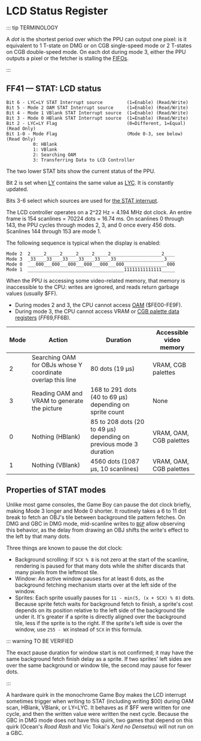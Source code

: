 # LCD Status Register

::: tip TERMINOLOGY

A *dot* is the shortest period over which the PPU can output one pixel: is it equivalent to 1 T-state on DMG or on CGB single-speed mode or 2 T-states on CGB double-speed mode. On each dot during mode 3, either the PPU outputs a pixel or the fetcher is stalling the [FIFOs](<#Pixel FIFO>).

:::

## FF41 — STAT: LCD status

```
Bit 6 - LYC=LY STAT Interrupt source         (1=Enable) (Read/Write)
Bit 5 - Mode 2 OAM STAT Interrupt source     (1=Enable) (Read/Write)
Bit 4 - Mode 1 VBlank STAT Interrupt source  (1=Enable) (Read/Write)
Bit 3 - Mode 0 HBlank STAT Interrupt source  (1=Enable) (Read/Write)
Bit 2 - LYC=LY Flag                          (0=Different, 1=Equal) (Read Only)
Bit 1-0 - Mode Flag                          (Mode 0-3, see below) (Read Only)
          0: HBlank
          1: VBlank
          2: Searching OAM
          3: Transferring Data to LCD Controller
```

The two lower STAT bits show the current status of the PPU.

Bit 2 is set when [LY](<#FF44 — LY: LCD Y coordinate \[read-only\]>) contains the same value as [LYC](<#FF45 — LYC: LY compare>).
It is constantly updated.

Bits 3-6 select which sources are used for [the STAT interrupt](<#INT $48 — STAT interrupt>).

The LCD controller operates on a 2^22 Hz = 4.194 MHz dot clock. An
entire frame is 154 scanlines = 70224 dots = 16.74 ms. On scanlines 0
through 143, the PPU cycles through modes 2, 3, and 0 once
every 456 dots. Scanlines 144 through 153 are mode 1.

The following sequence is typical when the display is enabled:

```
Mode 2  2_____2_____2_____2_____2_____2___________________2____
Mode 3  _33____33____33____33____33____33__________________3___
Mode 0  ___000___000___000___000___000___000________________000
Mode 1  ____________________________________11111111111111_____
```

When the PPU is accessing some video-related memory, that memory is inaccessible
to the CPU: writes are ignored, and reads return garbage values (usually $FF).

- During modes 2 and 3, the CPU cannot access [OAM](<#VRAM Sprite Attribute Table (OAM)>) ($FE00-FE9F).
- During mode 3, the CPU cannot access VRAM or [CGB palette data registers](<#LCD Color Palettes (CGB only)>)
  ($FF69,$FF6B).

Mode | Action                                                      | Duration                                                           | Accessible video memory
-----|------------------------------------------------------------------|--------------------------------------------------------------------|-------------------------
  2  | Searching OAM for OBJs whose Y coordinate overlap this line | 80 dots (19 µs)                                                    | VRAM, CGB palettes
  3  | Reading OAM and VRAM to generate the picture                | 168 to 291 dots (40 to 69 µs) depending on sprite count            | None
  0  | Nothing (HBlank)                               | 85 to 208 dots (20 to 49 µs) depending on previous mode 3 duration | VRAM, OAM, CGB palettes
  1  | Nothing (VBlank)                                 | 4560 dots (1087 µs, 10 scanlines)                                  | VRAM, OAM, CGB palettes

## Properties of STAT modes

Unlike most game consoles, the Game Boy can pause the dot clock briefly,
making Mode 3 longer and Mode 0 shorter. It routinely takes a 6 to 11 dot
break to fetch an OBJ's tile between background tile pattern fetches.
On DMG and GBC in DMG mode, mid-scanline writes to [`BGP`](<#FF47 — BGP (Non-CGB Mode only): BG palette data>)
allow observing this behavior, as the delay from drawing an OBJ shifts the
write's effect to the left by that many dots.

Three things are known to pause the dot clock:

- Background scrolling: If `SCX % 8` is not zero at the start of the scanline, rendering is paused for that many dots while the shifter discards that many pixels from the leftmost tile.
- Window: An active window pauses for at least 6 dots, as the background fetching mechanism starts over at the left side of the window.
- Sprites: Each sprite usually pauses for `11 - min(5, (x + SCX) % 8)` dots. Because sprite fetch waits for background fetch to finish, a sprite's cost depends on its position relative to the left side of the background tile under it. It's greater if a sprite is directly aligned over the background tile, less if the sprite is to the right. If the sprite's left side is over the window, use `255 - WX` instead of `SCX` in this formula.

::: warning TO BE VERIFIED

The exact pause duration for window start is
not confirmed; it may have the same background fetch finish delay as a
sprite. If two sprites' left sides are over the same background or
window tile, the second may pause for fewer dots.

:::

A hardware quirk in the monochrome Game Boy makes the LCD interrupt
sometimes trigger when writing to STAT (including writing \$00) during
OAM scan, HBlank, VBlank, or LY=LYC. It behaves as if \$FF were
written for one cycle, and then the written value were written the next
cycle. Because the GBC in DMG mode does not have this quirk, two games
that depend on this quirk (Ocean's *Road Rash* and Vic Tokai's *Xerd
no Densetsu*) will not run on a GBC.
